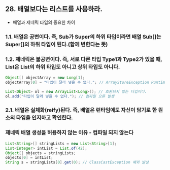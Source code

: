 ## 28. 배열보다는 리스트를 사용하라.
- 배열과 제네릭 타입의 중요한 차이

### 1.1. 배열은 공변이다. 즉, Sub가 Super의 하위 타입이라면 배열 Sub[]는 Super[]의 하위 타입이 된다.(함께 변한다는 뜻)

### 1.2. 제네릭은 불공변이다. 즉, 서로 다른 타입 Type1과 Type2가 있을 때, List<Type1>은 List<Type2>의 하위 타입도 아니고 상위 타입도 아니다.

```java
Object[] objectArray = new Long[1];
objectArray[0] = "타입이 달라 넣을 수 없다."; // ArrayStoreException RuntimeError 예외 발생
```

```java
List<Object> ol = new ArrayList<Long>(); // 호환되지 않는 타입이다.
ol.add("타입이 달라 넣을 수 없다."); // 컴파일 오류 발생
```

### 2.1. 배열은 실체화(reify)된다. 즉, 배열은 런타임에도 자신이 담기로 한 원소의 타입을 인지하고 확인한다.


### 제네릭 배열 생성을 허용하지 않는 이유 - 컴파일 되지 않는다
```java
List<String>[] stringLists = new List<String>[1];
List<Integer> intList = List.of(42);
Object[] objects = stringLists;
objects[0] = intList;
String s = stringLists[0].get(0); // ClassCastException 예외 발생
```

